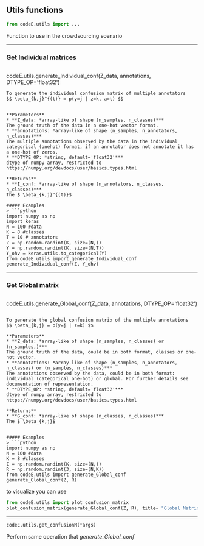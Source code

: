 ## Utils functions
```python
from codeE.utils import ...
```
Function to use in the crowdsourcing scenario

-----
### Get Individual matrices
> ```python
codeE.utils.generate_Individual_conf(Z_data, annotations, DTYPE_OP='float32')
```
To generate the individual confusion matrix of multiple annotators
$$ \beta_{k,j}^{(t)} = p(y=j | z=k, a=t) $$


**Parameters**  
* **Z_data: *array-like of shape (n_samples, n_classes)***  
The ground truth of the data in a one-hot vector format.
* **annotations: *array-like of shape (n_samples, n_annotators, n_classes)***  
The multiple annotations observed by the data in the individual categorical (onehot) format, if an annotator does not annotate it has a one-hot of zeros.
* **DTYPE_OP: *string, default='float32'***  
dtype of numpy array, restricted to https://numpy.org/devdocs/user/basics.types.html

**Returns**  
* **I_conf: *array-like of shape (n_annotators, n_classes, n_classes)***  
The $ \beta_{k,j}^{(t)}$

##### Examples
> ```python
import numpy as np
import keras
N = 100 #data
K = 8 #classes
T = 10 # annotators
Z = np.random.randint(K, size=(N,))
Y = np.random.randint(K, size=(N,T))
Y_ohv = keras.utils.to_categorical(Y)
from codeE.utils import generate_Individual_conf
generate_Individual_conf(Z, Y_ohv)
```

---
### Get Global matrix
> ```python
codeE.utils.generate_Global_conf(Z_data, annotations, DTYPE_OP='float32')
```

To generate the global confusion matrix of the multiple annotations
$$ \beta_{k,j} = p(y=j | z=k) $$

**Parameters**  
* **Z_data: *array-like of shape (n_samples, n_classes) or (n_samples,)***  
The ground truth of the data, could be in both format, classes or one-hot vector.
* **annotations: *array-like of shape (n_samples, n_annotators, n_classes) or (n_samples, n_classes)***  
The annotations observed by the data, could be in both format: individual (categorical one-hot) or global. For further details see documentation of representation.
* **DTYPE_OP: *string, default='float32'***  
dtype of numpy array, restricted to https://numpy.org/devdocs/user/basics.types.html

**Returns**  
* **G_conf: *array-like of shape (n_classes, n_classes)***  
The $ \beta_{k,j}$


##### Examples
> ```python
import numpy as np
N = 100 #data
K = 8 #classes
Z = np.random.randint(K, size=(N,))
R = np.random.randint(3, size=(N,K))
from codeE.utils import generate_Global_conf
generate_Global_conf(Z, R)
```
to visualize you can use
```python
from codeE.utils import plot_confusion_matrix
plot_confusion_matrix(generate_Global_conf(Z, R), title= "Global Matrix")
```

---
```python
codeE.utils.get_confusionM(*args)
```
Perform same operation that *generate_Global_conf*
